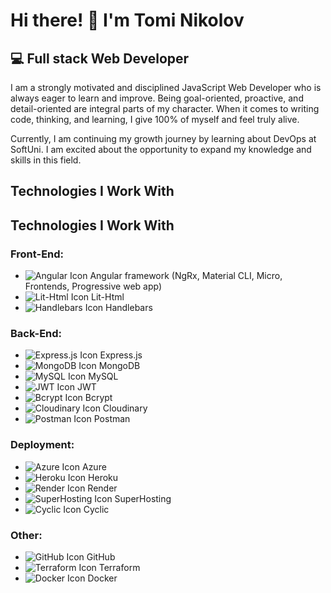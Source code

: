 # Hi there! 👋 I'm Tomi Nikolov

## 💻 Full stack Web Developer

I am a strongly motivated and disciplined JavaScript Web Developer who is always eager to learn and improve. Being goal-oriented, proactive, and detail-oriented are integral parts of my character. When it comes to writing code, thinking, and learning, I give 100% of myself and feel truly alive.

Currently, I am continuing my growth journey by learning about DevOps at SoftUni. I am excited about the opportunity to expand my knowledge and skills in this field.

## Technologies I Work With

## Technologies I Work With

### Front-End:
- ![Angular Icon](link-to-angular-icon) Angular framework (NgRx, Material CLI, Micro, Frontends, Progressive web app)
- ![Lit-Html Icon](link-to-lit-html-icon) Lit-Html
- ![Handlebars Icon](link-to-handlebars-icon) Handlebars

### Back-End:
- ![Express.js Icon](link-to-express-js-icon) Express.js
- ![MongoDB Icon](link-to-mongodb-icon) MongoDB
- ![MySQL Icon](link-to-mysql-icon) MySQL
- ![JWT Icon](link-to-jwt-icon) JWT
- ![Bcrypt Icon](link-to-bcrypt-icon) Bcrypt
- ![Cloudinary Icon](link-to-cloudinary-icon) Cloudinary
- ![Postman Icon](link-to-postman-icon) Postman

### Deployment:
- ![Azure Icon](link-to-azure-icon) Azure
- ![Heroku Icon](link-to-heroku-icon) Heroku
- ![Render Icon](link-to-render-icon) Render
- ![SuperHosting Icon](link-to-superhosting-icon) SuperHosting
- ![Cyclic Icon](link-to-cyclic-icon) Cyclic

### Other:
- ![GitHub Icon](link-to-github-icon) GitHub
- ![Terraform Icon](link-to-terraform-icon) Terraform
- ![Docker Icon](link-to-docker-icon) Docker


